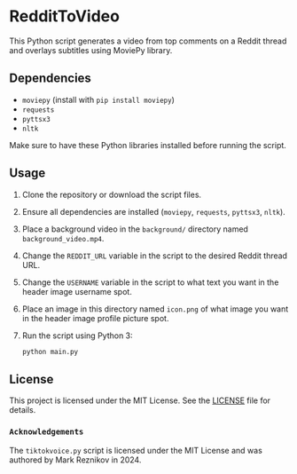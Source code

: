 # RedditToVideo

This Python script generates a video from top comments on a Reddit thread and overlays subtitles using MoviePy library.

## Dependencies

- `moviepy` (install with `pip install moviepy`)
- `requests`
- `pyttsx3`
- `nltk`

Make sure to have these Python libraries installed before running the script.

## Usage

1. Clone the repository or download the script files.
2. Ensure all dependencies are installed (`moviepy`, `requests`, `pyttsx3`, `nltk`).
3. Place a background video in the `background/` directory named `background_video.mp4`.
4. Change the `REDDIT_URL` variable in the script to the desired Reddit thread URL.
5. Change the `USERNAME` variable in the script to what text you want in the header image username spot.
6. Place an image in this directory named `icon.png` of what image you want in the header image profile picture spot.
7. Run the script using Python 3:

   ```bash
   python main.py

## License

This project is licensed under the MIT License. See the [LICENSE](LICENSE) file for details.

### `Acknowledgements`

The `tiktokvoice.py` script is licensed under the MIT License and was authored by Mark Reznikov in 2024.